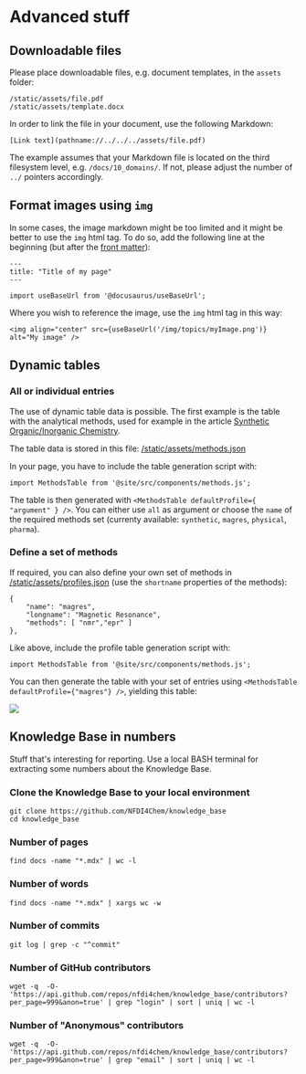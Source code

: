 # Advanced stuff

## Downloadable files

Please place downloadable files, e.g. document templates, in the `assets` folder:

```
/static/assets/file.pdf
/static/assets/template.docx
```

In order to link the file in your document, use the following Markdown:

```
[Link text](pathname://../../../assets/file.pdf)
```

The example assumes that your Markdown file is located on the third filesystem level, e.g. `/docs/10_domains/`. If not, please adjust the number of `../` pointers accordingly.

## Format images using `img`

In some cases, the image markdown might be too limited and it might be better to use the `img` html tag. To do so, add the following line at the beginning (but after the [front matter](https://docusaurus.io/docs/create-doc#doc-front-matter)):

```
---
title: "Title of my page"
---

import useBaseUrl from '@docusaurus/useBaseUrl';
```

Where you wish to reference the image, use the `img` html tag in this way:

```
<img align="center" src={useBaseUrl('/img/topics/myImage.png')} alt="My image" />
```

## Dynamic tables

### All or individual entries

The use of dynamic table data is possible. The first example is the table with the analytical methods, used for example in the article [Synthetic Organic/Inorganic Chemistry](../docs/10_domains/40_synthetic_chemistry.mdx).

The table data is stored in this file: [/static/assets/methods.json](../static/assets/methods.json)

In your page, you have to include the table generation script with:

```
import MethodsTable from '@site/src/components/methods.js';
```

The table is then generated with `<MethodsTable defaultProfile={ "argument" } />`. You can either use `all` as argument or choose the `name` of the required methods set (currenty available: `synthetic`, `magres`, `physical`, `pharma`).

### Define a set of methods

If required, you can also define your own set of methods in [/static/assets/profiles.json](../static/assets/profiles.json) (use the `shortname` properties of the methods):

```
{
    "name": "magres",
    "longname": "Magnetic Resonance",
    "methods": [ "nmr","epr" ]
},
```

Like above, include the profile table generation script with:

```
import MethodsTable from '@site/src/components/methods.js';
```

You can then generate the table with your set of entries using `<MethodsTable defaultProfile={"magres"} />`, yielding this table:

![](../static/img/readme/magres_table.png)

## Knowledge Base in numbers

Stuff that's interesting for reporting. Use a local BASH terminal for extracting some numbers about the Knowledge Base.

### Clone the Knowledge Base to your local environment

```
git clone https://github.com/NFDI4Chem/knowledge_base
cd knowledge_base
```

### Number of pages

```
find docs -name "*.mdx" | wc -l
```

### Number of words

```
find docs -name "*.mdx" | xargs wc -w
```

### Number of commits

```
git log | grep -c "^commit"
```

### Number of GitHub contributors

```
wget -q  -O- 'https://api.github.com/repos/nfdi4chem/knowledge_base/contributors?per_page=999&anon=true' | grep "login" | sort | uniq | wc -l
```

### Number of "Anonymous" contributors

```
wget -q  -O- 'https://api.github.com/repos/nfdi4chem/knowledge_base/contributors?per_page=999&anon=true' | grep "email" | sort | uniq | wc -l
```
